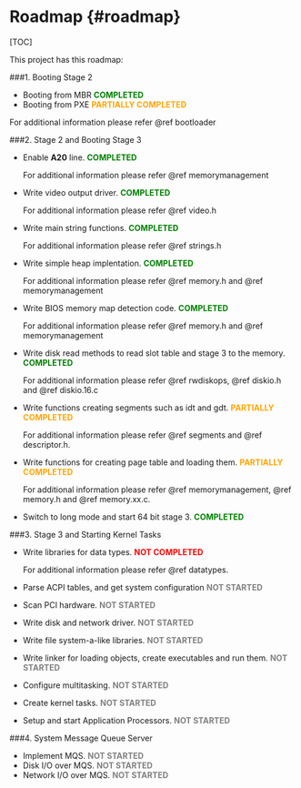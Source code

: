 Roadmap {#roadmap}
=======

[TOC]

This project has this roadmap:

###1. Booting Stage 2
* Booting from MBR <span style="color:green; font-weight:bold">COMPLETED</span>
* Booting from PXE <span style="color:orange; font-weight:bold">PARTIALLY COMPLETED</span>

For additional information please refer @ref bootloader

###2. Stage 2 and Booting Stage 3
* Enable **A20** line. <span style="color:green; font-weight:bold">COMPLETED</span>

  For additional information please refer @ref memorymanagement

* Write video output driver. <span style="color:green; font-weight:bold">COMPLETED</span>

  For additional information please refer @ref video.h

* Write main string functions. <span style="color:green; font-weight:bold">COMPLETED</span>

  For additional information please refer @ref strings.h

* Write simple heap implentation. <span style="color:green; font-weight:bold">COMPLETED</span>

  For additional information please refer @ref memory.h and @ref memorymanagement

* Write BIOS memory map detection code. <span style="color:green; font-weight:bold">COMPLETED</span>

  For additional information please refer @ref memory.h and @ref memorymanagement

* Write disk read methods to read slot table and stage 3 to the memory. <span style="color:green; font-weight:bold">COMPLETED</span>

  For additional information please refer @ref rwdiskops, @ref diskio.h and @ref diskio.16.c

* Write functions creating segments such as idt and gdt. <span style="color:orange; font-weight:bold">PARTIALLY COMPLETED</span>

  For additional information please refer @ref segments and @ref descriptor.h.

* Write functions for creating page table and loading them. <span style="color:orange; font-weight:bold">PARTIALLY COMPLETED</span>

  For additional information please refer @ref memorymanagement, @ref memory.h and @ref memory.xx.c.

* Switch to long mode and start 64 bit stage 3. <span style="color:green; font-weight:bold">COMPLETED</span>

###3. Stage 3 and Starting Kernel Tasks
* Write libraries for data types. <span style="color:red; font-weight:bold">NOT COMPLETED</span>

  For additional information please refer @ref datatypes.

* Parse ACPI tables, and get system configuration <span style="color:gray; font-weight:bold">NOT STARTED</span>
* Scan PCI hardware. <span style="color:gray; font-weight:bold">NOT STARTED</span>
* Write disk and network driver. <span style="color:gray; font-weight:bold">NOT STARTED</span>
* Write file system-a-like libraries. <span style="color:gray; font-weight:bold">NOT STARTED</span>
* Write linker for loading objects, create executables and run them. <span style="color:gray; font-weight:bold">NOT STARTED</span>
* Configure multitasking. <span style="color:gray; font-weight:bold">NOT STARTED</span>
* Create kernel tasks. <span style="color:gray; font-weight:bold">NOT STARTED</span>
* Setup and start Application Processors. <span style="color:gray; font-weight:bold">NOT STARTED</span>

###4. System Message Queue Server
* Implement MQS. <span style="color:gray; font-weight:bold">NOT STARTED</span>
* Disk I/O over MQS. <span style="color:gray; font-weight:bold">NOT STARTED</span>
* Network I/O over MQS. <span style="color:gray; font-weight:bold">NOT STARTED</span>
